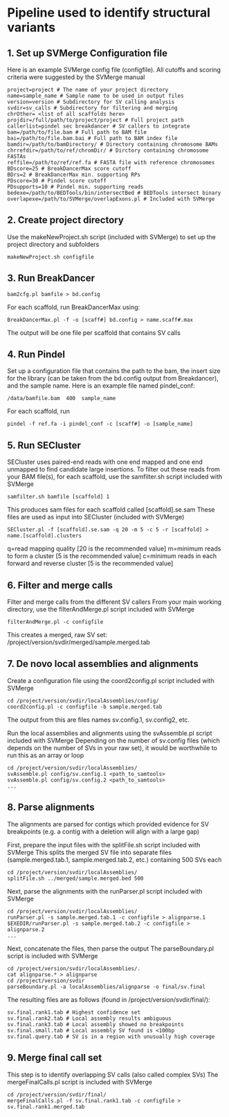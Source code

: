 # Pipeline used to identify structural variants

## 1. Set up SVMerge Configuration file

Here is an example SVMerge config file (configfile).
All cutoffs and scoring criteria were suggested by the SVMerge manual

	project=project # The name of your project directory
	name=sample_name # Sample name to be used in output files
	version=version # Subdirectory for SV calling analysis
	svdir=sv_calls # Subdirectory for filtering and merging
	chrOther= <list of all scaffolds here>
	projdir=/full/path/to/project/project # Full project path
	callerlist=pindel sec breakdancer # SV callers to integrate
	bam=/path/to/file.bam # Full path to BAM file
	bai=/path/to/file.bam.bai # Full path to BAM index file
	bamdir=/path/to/bamDirectory/ # Directory containing chromosome BAMs
	chrrefdir=/path/to/ref/chromDir/ # Dirctory containing chromosome FASTAs
	reffile=/path/to/ref/ref.fa # FASTA file with reference chromosomes
	BDscore=25 # BreakDancerMax score cutoff
	BDrs=2 # BreakDancerMax min. supporting RPs
	PDscore=30 # Pindel score cutoff
	PDsupports=10 # Pindel min. supporting reads
	bedexe=/path/to/BEDTools/bin/intersectBed # BEDTools intersect binary
	overlapexe=/path/to/SVMerge/overlapExons.pl # Included with SVMerge

## 2. Create project directory

Use the makeNewProject.sh script (included with SVMerge) to set up the project directory and subfolders

	makeNewProject.sh configfile

## 3. Run BreakDancer

	bam2cfg.pl bamfile > bd.config

For each scaffold, run BreakDancerMax using:

	BreakDancerMax.pl -f -o [scaff#] bd.config > name.scaff#.max

The output will be one file per scaffold that contains SV calls

## 4. Run Pindel

Set up a configuration file that contains the path to the bam, the insert size for the library (can be taken from the bd.config output from Breakdancer), and the sample name.
Here is an example file named pindel_conf:

	/data/bamfile.bam  400  sample_name

For each scaffold, run

	pindel -f ref.fa -i pindel_conf -c [scaff#] -o [sample_name]

## 5. Run SECluster

SECluster uses paired-end reads with one end mapped and one end unmapped to find candidate large insertions.
To filter out these reads from your BAM file(s), for each scaffold, use the samfilter.sh script included with SVMerge

	samfilter.sh bamfile [scaffold] 1

This produces sam files for each scaffold called [scaffold].se.sam
These files are used as input into SECluster (included with SVMerge)

	SECluster.pl -f [scaffold].se.sam -q 20 -m 5 -c 5 -r [scaffold] > name.[scaffold].clusters

q=read mapping quality [20 is the recommended value]
m=minimum reads to form a cluster [5 is the recommended value]
c=minimum reads in each forward and reverse cluster [5 is the recommended value]

## 6. Filter and merge calls

Filter and merge calls from the different SV callers
From your main working directory, use the filterAndMerge.pl script included with SVMerge

	filterAndMerge.pl -c configfile

This creates a merged, raw SV set: /project/version/svdir/merged/sample.merged.tab

## 7. De novo local assemblies and alignments

Create a configuration file using the coord2config.pl script included with SVMerge

	cd /project/version/svdir/localAssemblies/config/
	coord2config.pl -c configfile -b sample.merged.tab

The output from this are files names sv.config.1, sv.config2, etc.

Run the local assemblies and alignments using the svAssemble.pl script included with SVMerge
Depending on the number of sv.config files (which depends on the number of SVs in your raw set), it would be worthwhile to run this as an array or loop

	cd /project/version/svdir/localAssemblies/
	svAssemble.pl config/sv.config.1 <path_to_samtools>
	svAssemble.pl config/sv.config.2 <path_to_samtools>
	...

## 8. Parse alignments

The alignments are parsed for contigs which provided evidence for SV breakpoints
(e.g. a contig with a deletion will align with a large gap)

First, prepare the input files with the splitFile.sh script included with SVMerge
This splits the merged SV file into separate files (sample.merged.tab.1, sample.merged.tab.2, etc.) containing 500 SVs each

	cd /project/version/svdir/localAssemblies/
	splitFile.sh ../merged/sample.merged.bed 500

Next, parse the alignments with the runParser.pl script included with SVMerge

	cd /project/version/svdir/localAssemblies/
	runParser.pl -s sample.merged.tab.1 -c configfile > alignparse.1
	$EXEDIR/runParser.pl -s sample.merged.tab.2 -c configfile > alignparse.2
	...

Next, concatenate the files, then parse the output
The parseBoundary.pl script is included with SVMerge

	cd /project/version/svdir/localAssemblies/.
	cat alignparse.* > alignparse
	cd /project/version/svdir
	parseBoundary.pl -a localAssemblies/alignparse -o final/sv.final

The resulting files are as follows (found in /project/version/svdir/final/):

	sv.final.rank1.tab # Highest confidence set
	sv.final.rank2.tab # Local assembly results ambiguous
	sv.final.rank3.tab # Local assembly showed no breakpoints
	sv.final.small.tab # Local assembly SV found is <100bp
	sv.final.query.tab # SV is in a region with unusually high coverage

## 9. Merge final call set

This step is to identify overlapping SV calls (also called complex SVs)
The mergeFinalCalls.pl script is included with SVMerge

	cd /project/version/svdir/final/
	mergeFinalCalls.pl -f sv.final.rank1.tab -c configfile > sv.final.rank1.merged.tab
